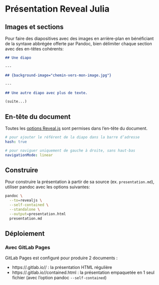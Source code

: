 # Présentation Reveal Julia

## Images et sections

Pour faire des diapositives avec des images en arrière-plan en bénéficiant de la syntaxe abbrégée offerte par Pandoc, bien délimiter chaque section avec des en-têtes cohérents:

```markdown
## Une diapo

---

## {background-image="chemin-vers-mon-image.jpg"}

---

## Une autre diapo avec plus de texte.

(suite...)

```


## En-tête du document

Toutes les [options Reveal.js](https://revealjs.com/config/) sont permises dans l’en-tête du document.

```yaml
# pour ajouter le référent de la diapo dans la barre d’adresse
hash: true

# pour naviguer uniquement de gauche à droite, sans haut-bas
navigationMode: linear
```

## Construire

Pour construire la présentation à partir de sa source (ex. `presentation.md`), utiliser pandoc avec les options suivantes:

```bash
pandoc \
  --to=revealjs \
  --self-contained \
  --standalone \
  --output=presentation.html
  presentation.md
```

## Déploiement

### Avec GitLab Pages

GitLab Pages est configuré pour produire 2 documents :

- https://<user>.gitlab.io/<repo>/ : la présentation HTML régulière
- https://<user>.gitlab.io/<repo>/contained.html : la présentation empaquetée en 1 seul fichier (avec l’option pandoc `--self-contained`)

